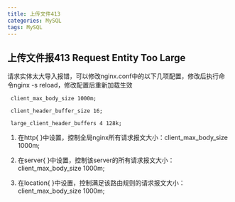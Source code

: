 ```yaml
---
title: 上传文件413
categories: MySQL
tags: MySQL
---
```


## 上传文件报413 Request Entity Too Large ##
请求实体太大导入报错，可以修改nginx.conf中的以下几项配置，修改后执行命令nginx -s reload，修改配置后重新加载生效

	 client_max_body_size 1000m;

	 client_header_buffer_size 16;

	 large_client_header_buffers 4 128k;


1. 在http{ }中设置，控制全局nginx所有请求报文大小：client_max_body_size 1000m;

2. 在server{ }中设置，控制该server的所有请求报文大小：client_max_body_size 1000m;

3. 在location{ }中设置，控制满足该路由规则的请求报文大小：client_max_body_size 1000m;